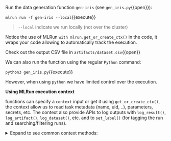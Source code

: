 Run the data generation function `gen-iris` (see `gen_iris.py`{{open}}):

`mlrun run -f gen-iris --local`{{execute}}

> `--local` indicate we run locally (not over the cluster)

Notice the use of MLRun `with mlrun.get_or_create_ctx()` in the code, 
it wraps your code allowing to automatically track the execution.

Check out the output CSV file in `artifacts/dataset.csv`{{open}}

We can also run the function using the regular `Python` command:

`python3 gen_iris.py`{{execute}}

However, when using `python` we have limited control over the execution. 

**Using MLRun execution context**

functions can specify a `context` input or get it using `get_or_create_ctx()`,
the context allow us to read task metadata (name, uid, ..), parameters, secrets, etc.
The context also provide APIs to log outputs with `log_result()`, `log_artifact()`, `log_dataset()`, etc. and to `set_label()` 
(for tagging the run and searching/filtering runs).

<details><summary>Expand to see common context methods:</summary>

* `get_secret(key: str)` &mdash; get the value of a secret
* `logger.info("started experiment..")`  &mdash; textual logs
* `log_result(key: str, value)` &mdash; log simple values
* `set_label(key, value)` &mdash; set a label tag for that task
* `log_artifact(key, body=None, local_path=None, ...)` &mdash; log an artifacts (body or local file)
* `log_dataset(key, df, ...)` &mdash; log a dataframe object
* `log_model(key, ...)` &mdash; log a model object

read more under [MLRun execution context](https://docs.mlrun.org/en/latest/api/mlrun.execution.html)

</details>
